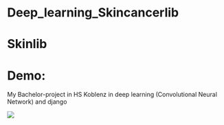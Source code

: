 # Deep_learning_Skincancerlib
# Skinlib
# Demo: 
My Bachelor-project in HS Koblenz in deep learning (Convolutional Neural Network) and django


![](skinlib.png)
